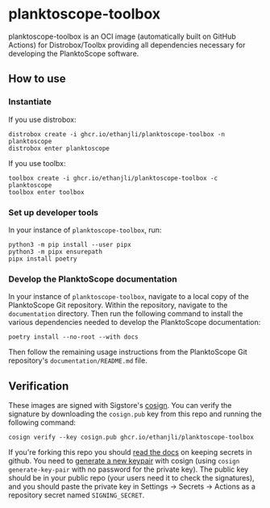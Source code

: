 # planktoscope-toolbox

planktoscope-toolbox is an OCI image (automatically built on GitHub Actions) for Distrobox/Toolbx providing all dependencies necessary for developing the PlanktoScope software.

## How to use

### Instantiate

If you use distrobox:

    distrobox create -i ghcr.io/ethanjli/planktoscope-toolbox -n planktoscope
    distrobox enter planktoscope

If you use toolbx:

    toolbox create -i ghcr.io/ethanjli/planktoscope-toolbox -c planktoscope
    toolbox enter toolbox

### Set up developer tools

In your instance of `planktoscope-toolbox`, run:
```
python3 -m pip install --user pipx
python3 -m pipx ensurepath
pipx install poetry
```

### Develop the PlanktoScope documentation

In your instance of `planktoscope-toolbox`, navigate to a local copy of the PlanktoScope Git repository. Within the repository, navigate to the `documentation` directory. Then run the following command to install the various dependencies needed to develop the PlanktoScope documentation:

```
poetry install --no-root --with docs
```

Then follow the remaining usage instructions from the PlanktoScope Git repository's `documentation/README.md` file.

## Verification

These images are signed with Sigstore's [cosign](https://docs.sigstore.dev/cosign/overview/). You can verify the signature by downloading the `cosign.pub` key from this repo and running the following command:

    cosign verify --key cosign.pub ghcr.io/ethanjli/planktoscope-toolbox

If you're forking this repo you should [read the docs](https://docs.github.com/en/actions/security-guides/encrypted-secrets) on keeping secrets in github. You need to [generate a new keypair](https://docs.sigstore.dev/cosign/overview/) with cosign (using `cosign generate-key-pair` with no password for the private key). The public key should be in your public repo (your users need it to check the signatures), and you should paste the private key in Settings -> Secrets -> Actions as a repository secret named `SIGNING_SECRET`.
